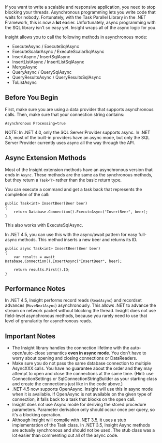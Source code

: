 If you want to write a scalable and responsive application, you need to stop blocking your threads. Asynchronous programming lets you write code that waits for nobody. Fortunately, with the Task Parallel Library in the .NET Framework, this is now a **lot** easier. Unfortunately, async programming with the SQL library isn't so easy yet. Insight wraps all of the async logic for you.

Insight allows you to call the following methods in asynchronous mode:

* ExecuteAsync / ExecuteSqlAsync
* ExecuteScalarAsync / ExecuteScalarSqlAsync
* InsertAsync / InsertSqlAsync
* InsertListAsync / InsertListSqlAsync
* MergeAsync
* QueryAsync / QuerySqlAsync
* QueryResultsAsync / QueryResultsSqlAsync
* ToListAsync

## Before You Begin ##
First, make sure you are using a data provider that supports asynchronous calls. Then, make sure that your connection string contains:

	Asynchronous Processing=true

NOTE: In .NET 4.0, only the SQL Server Provider supports async. In .NET 4.5, most of the built-in providers have an async mode, but only the SQL Server Provider currently uses async all the way through the API.

## Async Extension Methods ##
Most of the Insight extension methods have an asynchronous version that ends in `Async`. These methods are the same as the synchronous methods, but they return a `Task<T>` rather than the basic return type.

You can execute a command and get a task back that represents the completion of the call:

	public Task<int> InsertBeer(Beer beer)
	{
		return Database.Connection().ExecuteAsync("InsertBeer", beer);
	}

This also works with ExecuteSqlAsync.

In .NET 4.5, you can use this with the async/await pattern for easy full-async methods. This method inserts a new beer and returns its ID.

	public async Task<int> InsertBeer(Beer beer)
	{
		var results = await Database.Connection().InsertAsync("InsertBeer", beer);

		return results.First().ID;
	}

## Performance Notes ##

In .NET 4.5, Insight performs record reads (`ReadAsync`) and recordset advances (`MoveNextAsync`) asynchronously. This allows .NET to advance the stream on network packet without blocking the thread. Insight does not use field-level asynchronous methods, because you rarely need to use that level of granularity for asynchronous reads.

## Important Notes ##

* The Insight library handles the connection lifetime with the auto-open/auto-close semantics **even in async mode**. You don't have to worry about opening and closing connections or DataReaders.
* Make sure you do not pass the same database connection to multiple AsyncXXX calls. You have no guarantee about the order and they may attempt to open and close the connections at the same time. (Hint: use ConnectionSettings or SqlConnectionStringBuilder as your starting class and create the connections just like in the code above.)
* .NET 4.5 now supports OpenAsync. Insight will use this in async mode when it is available. If OpenAsync is not available on the given type of connection, it falls back to a task that blocks on the open call.
* Insight does not use Async mode for deriving the stored procedure parameters. Parameter derivation only should occur once per query, so it's a blocking operation.
* Although Insight will compile with .NET 3.5, it uses a stub implementation of the Task class. In .NET 3.5, Insight Async methods are actually synchronous and should not be used. The stub class was a lot easier than commenting out all of the async code.